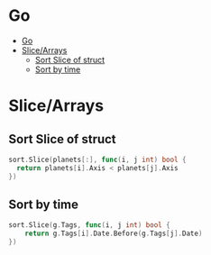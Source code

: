 # Go
<!--ts-->
   * [Go](#go)
   * [Slice/Arrays](#slicearrays)
      * [Sort Slice of struct](#sort-slice-of-struct)
      * [Sort by time](#sort-by-time)

<!-- Added by: morelly_t1, at: Thu 14 Jan 2021 03:05:12 PM CET -->

<!--te-->
# Slice/Arrays
## Sort Slice of struct
```go
sort.Slice(planets[:], func(i, j int) bool {
  return planets[i].Axis < planets[j].Axis
})
```

## Sort by time
```go
sort.Slice(g.Tags, func(i, j int) bool {
    return g.Tags[i].Date.Before(g.Tags[j].Date)
})
```
